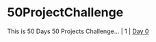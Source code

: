 # 50ProjectChallenge
This is 50 Days 50 Projects Challenge...
| 1 | [ Day 0 ](https://github.com/itsrabinbhat/50ProjectChallenge/tree/master/Day%200)

